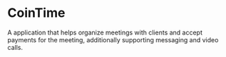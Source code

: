 # CoinTime
A application that helps organize meetings with clients and accept payments for the meeting, additionally supporting messaging and video calls.

